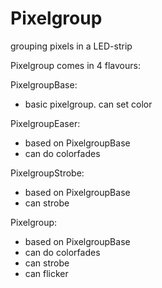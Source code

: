 Pixelgroup
==========

grouping pixels in a LED-strip


Pixelgroup comes in 4 flavours:

PixelgroupBase:
- basic pixelgroup. can set color

PixelgroupEaser:
- based on PixelgroupBase
- can do colorfades

PixelgroupStrobe:
- based on PixelgroupBase
- can strobe

Pixelgroup:
- based on PixelgroupBase
- can do colorfades
- can strobe
- can flicker
